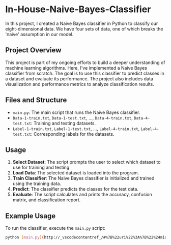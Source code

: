 # In-House-Naive-Bayes-Classifier

In this project, I created a Naive Bayes classifier in Python to classify our eight-dimensional data. We have four sets of data, one of which breaks the 'naive' assumption in our model.

## Project Overview

This project is part of my ongoing efforts to build a deeper understanding of machine learning algorithms. Here, I've implemented a Naive Bayes classifier from scratch. The goal is to use this classifier to predict classes in a dataset and evaluate its performance. The project also includes data visualization and performance metrics to analyze classification results.

## Files and Structure

- `main.py`: The main script that runs the Naive Bayes classifier.
- `Data-1-train.txt`, `Data-1-test.txt`, ..., `Data-4-train.txt`, `Data-4-test.txt`: Training and testing datasets.
- `Label-1-train.txt`, `Label-1-test.txt`, ..., `Label-4-train.txt`, `Label-4-test.txt`: Corresponding labels for the datasets.

## Usage

1. **Select Dataset**: The script prompts the user to select which dataset to use for training and testing.
2. **Load Data**: The selected dataset is loaded into the program.
3. **Train Classifier**: The Naive Bayes classifier is initialized and trained using the training data.
4. **Predict**: The classifier predicts the classes for the test data.
5. **Evaluate**: The script calculates and prints the accuracy, confusion matrix, and classification report.

## Example Usage

To run the classifier, execute the `main.py` script:

```sh
python [main.py](http://_vscodecontentref_/#%7B%22uri%22%3A%7B%22%24mid%22%3A1%2C%22external%22%3A%22vscode-vfs%3A%2F%2Fgithub%2F03Daniel06%2FIn-House-Naive-Bayes-Classifier%2Fmain.py%22%2C%22path%22%3A%22%2F03Daniel06%2FIn-House-Naive-Bayes-Classifier%2Fmain.py%22%2C%22scheme%22%3A%22vscode-vfs%22%2C%22authority%22%3A%22github%22%7D%7D)